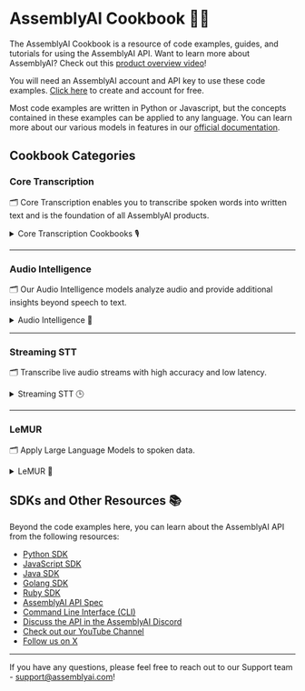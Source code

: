 # AssemblyAI Cookbook 🧑‍🍳
The AssemblyAI Cookbook is a resource of code examples, guides, and tutorials for using the AssemblyAI API. Want to learn more about AssemblyAI? Check out this [product overview video](https://youtu.be/UT1sBCuSJxE)!

You will need an AssemblyAI account and API key to use these code examples. [Click here](https://www.assemblyai.com/dashboard/signup) to create and account for free.

Most code examples are written in Python or Javascript, but the concepts contained in these examples can be applied to any language. You can learn more about our various models in features in our [official documentation](https://www.assemblyai.com/docs/).


## Cookbook Categories

### Core Transcription
🗂️ Core Transcription enables you to transcribe spoken words into written text and is the foundation of all AssemblyAI products.
<details>
  <summary>Core Transcription Cookbooks 🎙️</summary>

  [Transcribe from an AWS S3 Bucket](core-transcription/transcribe_from_s3.ipynb)<br>
  [Identify Speakers in Audio Recordings](core-transcription/speaker_labels.ipynb)<br>
  [Specify a Language](core-transcription/specify-language.ipynb)<br>
  [Transcribe YouTube videos](core-transcription/transcribe_youtube_videos.ipynb)<br>
  [Delete transcripts after 24 hours of creation](core-transcription/schedule_delete.ipynb)<br>
  📖 👀 [Click here to see all Core Transcription cookbooks](core-transcription/README.md)❗
 
</details>
<hr/>

### Audio Intelligence
🗂️ Our Audio Intelligence models analyze audio and provide additional insights beyond speech to text.
<details>
  <summary>Audio Intelligence 🤖</summary>

  [Create Summarized Chapters from Podcasts](audio-intelligence/auto_chapters.ipynb)<br> 
  [Identify Hate Speech in Audio and Video Files](audio-intelligence/content_moderation.ipynb)     
  [Identify Highlights in Audio and Video Files](audio-intelligence/key_phrases.ipynb)   
  [Create a redacted transcript with Entity Detection](audio-intelligence/entity_redaction.ipynb)    
  [Summarize Virtual Meetings](audio-intelligence/summarization.ipynb)      
  📖 👀 [Click here to see all Audio Intelligence cookbooks](audio-intelligence/README.md)❗
 
</details>
<hr/>

### Streaming STT
🗂️ Transcribe live audio streams with high accuracy and low latency.
<details>
  <summary>Streaming STT 🕒</summary>

  [Transcribe files in real-time with Node.js](streaming-stt/file-transcription-nodejs)<br> 
  [Use Streaming STT with Python](streaming-stt/real-time.ipynb)<br> 
  [Use LeMUR with Streaming STT](streaming-stt/real_time_lemur.ipynb)<br> 
  [Use LeMUR for Real-Time Translation](streaming-stt/real_time_translation.ipynb)<br> 
  [Use Twilio with JavaScript SDK](https://github.com/AssemblyAI/twilio-realtime-tutorial)<br> 
  📖 👀 [Click here to see all Streaming cookbooks](streaming-stt/README.md)❗
 
</details>
<hr/>

### LeMUR
🗂️ Apply Large Language Models to spoken data.
<details>
  <summary>LeMUR 🐾</summary>

  [Process Audio Files with LLMs Using LeMUR](lemur/using-lemur.ipynb)  
  [Extract Dialogue Data with LeMUR and JSON](lemur/dialogue-data.ipynb)         
  [Boost Transcription Accuracy with LeMUR](lemur/custom-vocab-lemur.ipynb)  
  [Extract Citations from a Transcript with Semantic Search](lemur/transcript-citations.ipynb)    
  [Processing Speaker Labels with LeMUR's Custom Text Input Parameter](lemur/input-text-speaker-labels.ipynb)  
  📖 👀 [Click here to see all LeMUR cookbooks](lemur/README.md)❗
 
</details>

## SDKs and Other Resources 📚
Beyond the code examples here, you can learn about the AssemblyAI API from the following resources:
- [Python SDK](https://github.com/AssemblyAI/assemblyai-python-sdk)
- [JavaScript SDK](https://github.com/AssemblyAI/assemblyai-node-sdk)
- [Java SDK](https://github.com/AssemblyAI/assemblyai-java-sdk)
- [Golang SDK](https://github.com/AssemblyAI/assemblyai-go-sdk)
- [Ruby SDK](https://github.com/AssemblyAI/assemblyai-ruby-sdk)
- [AssemblyAI API Spec](https://github.com/AssemblyAI/assemblyai-api-spec)
- [Command Line Interface (CLI)](https://github.com/AssemblyAI/assemblyai-cli)
- [Discuss the API in the AssemblyAI Discord](https://www.assemblyai.com/discord)
- [Check out our YouTube Channel](https://www.youtube.com/c/assemblyai)
- [Follow us on X](https://twitter.com/AssemblyAI)

***
If you have any questions, please feel free to reach out to our Support team - support@assemblyai.com!
